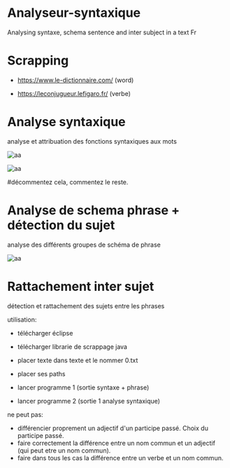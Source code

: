 # Analyseur-syntaxique

Analysing syntaxe, schema sentence and inter subject in a text Fr


<h1> Scrapping </h1>

 - https://www.le-dictionnaire.com/ (word)
 
 - https://leconjugueur.lefigaro.fr/ (verbe)
 
 
<h1> Analyse syntaxique</h1>
 
 analyse et attribuation des fonctions syntaxiques aux mots
 
![aa](https://user-images.githubusercontent.com/54853371/83953960-267a9900-a845-11ea-8c8f-2f0da2541677.png)

![aa](https://user-images.githubusercontent.com/54853371/83954054-f7b0f280-a845-11ea-8c29-9e5a339b805e.png)

#décommentez cela, commentez le reste.

 
<h1> Analyse de schema phrase + détection du sujet</h1>
 
 analyse des différents groupes de schéma de phrase
 
 ![aa](https://user-images.githubusercontent.com/54853371/83953983-575ace00-a845-11ea-9f1e-965291ea2321.png)
 
<h1> Rattachement inter sujet</h1>
 
détection et rattachement des sujets entre les phrases


utilisation:

- télécharger éclipse

- télécharger librarie de scrappage java

- placer texte dans texte et le nommer 0.txt

- placer ses paths

- lancer programme 1 (sortie syntaxe + phrase)

- lancer programme 2 (sortie 1 analyse syntaxique)

ne peut pas:

 - différencier proprement un adjectif d'un participe passé. Choix du participe passé.
 - faire correctement la différence entre un nom commun et un adjectif (qui peut etre un nom commun).
 - faire dans tous les cas la différence entre un verbe et un nom commun.
